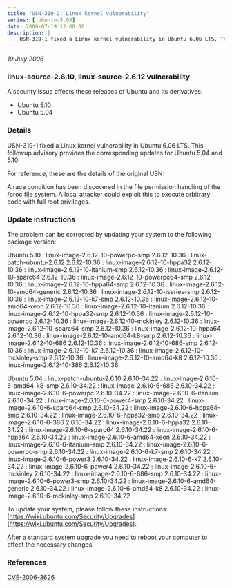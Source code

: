 ```yaml
---
title: "USN-319-2: Linux kernel vulnerability"
series: [ ubuntu-5.04]
date: 2006-07-19 12:00:00
description: |
    USN-319-1 fixed a Linux kernel vulnerability in Ubuntu 6.06 LTS. This followup advisory provides the corresponding updates for Ubuntu 5.04 and 5.10.
--- 
```

 
 

*19 July 2006*

### linux-source-2.6.10, linux-source-2.6.12 vulnerability

A security issue affects these releases of Ubuntu and its derivatives:

* Ubuntu 5.10
* Ubuntu 5.04

### Details

USN-319-1 fixed a Linux kernel vulnerability in Ubuntu 6.06 LTS. This followup advisory provides the corresponding updates for Ubuntu 5.04 and 5.10.

For reference, these are the details of the original USN:

 A race condition has been discovered in the file permission handling of the /proc file system. A local attacker could exploit this to execute arbitrary code with full root privileges.

### Update instructions

The problem can be corrected by updating your system to the following package version:

Ubuntu 5.10
 : linux-image-2.6.12-10-powerpc-smp <span>2.6.12-10.36</span>
 : linux-patch-ubuntu-2.6.12 <span>2.6.12-10.36</span>
 : linux-image-2.6.12-10-hppa32 <span>2.6.12-10.36</span>
 : linux-image-2.6.12-10-itanium-smp <span>2.6.12-10.36</span>
 : linux-image-2.6.12-10-sparc64 <span>2.6.12-10.36</span>
 : linux-image-2.6.12-10-powerpc64-smp <span>2.6.12-10.36</span>
 : linux-image-2.6.12-10-hppa64-smp <span>2.6.12-10.36</span>
 : linux-image-2.6.12-10-amd64-generic <span>2.6.12-10.36</span>
 : linux-image-2.6.12-10-iseries-smp <span>2.6.12-10.36</span>
 : linux-image-2.6.12-10-k7-smp <span>2.6.12-10.36</span>
 : linux-image-2.6.12-10-amd64-xeon <span>2.6.12-10.36</span>
 : linux-image-2.6.12-10-itanium <span>2.6.12-10.36</span>
 : linux-image-2.6.12-10-hppa32-smp <span>2.6.12-10.36</span>
 : linux-image-2.6.12-10-powerpc <span>2.6.12-10.36</span>
 : linux-image-2.6.12-10-mckinley <span>2.6.12-10.36</span>
 : linux-image-2.6.12-10-sparc64-smp <span>2.6.12-10.36</span>
 : linux-image-2.6.12-10-hppa64 <span>2.6.12-10.36</span>
 : linux-image-2.6.12-10-amd64-k8-smp <span>2.6.12-10.36</span>
 : linux-image-2.6.12-10-686 <span>2.6.12-10.36</span>
 : linux-image-2.6.12-10-686-smp <span>2.6.12-10.36</span>
 : linux-image-2.6.12-10-k7 <span>2.6.12-10.36</span>
 : linux-image-2.6.12-10-mckinley-smp <span>2.6.12-10.36</span>
 : linux-image-2.6.12-10-amd64-k8 <span>2.6.12-10.36</span>
 : linux-image-2.6.12-10-386 <span>2.6.12-10.36</span>

Ubuntu 5.04
 : linux-patch-ubuntu-2.6.10 <span>2.6.10-34.22</span>
 : linux-image-2.6.10-6-amd64-k8-smp <span>2.6.10-34.22</span>
 : linux-image-2.6.10-6-686 <span>2.6.10-34.22</span>
 : linux-image-2.6.10-6-powerpc <span>2.6.10-34.22</span>
 : linux-image-2.6.10-6-itanium <span>2.6.10-34.22</span>
 : linux-image-2.6.10-6-power4-smp <span>2.6.10-34.22</span>
 : linux-image-2.6.10-6-sparc64-smp <span>2.6.10-34.22</span>
 : linux-image-2.6.10-6-hppa64-smp <span>2.6.10-34.22</span>
 : linux-image-2.6.10-6-hppa32-smp <span>2.6.10-34.22</span>
 : linux-image-2.6.10-6-386 <span>2.6.10-34.22</span>
 : linux-image-2.6.10-6-hppa32 <span>2.6.10-34.22</span>
 : linux-image-2.6.10-6-sparc64 <span>2.6.10-34.22</span>
 : linux-image-2.6.10-6-hppa64 <span>2.6.10-34.22</span>
 : linux-image-2.6.10-6-amd64-xeon <span>2.6.10-34.22</span>
 : linux-image-2.6.10-6-itanium-smp <span>2.6.10-34.22</span>
 : linux-image-2.6.10-6-powerpc-smp <span>2.6.10-34.22</span>
 : linux-image-2.6.10-6-k7-smp <span>2.6.10-34.22</span>
 : linux-image-2.6.10-6-power3 <span>2.6.10-34.22</span>
 : linux-image-2.6.10-6-k7 <span>2.6.10-34.22</span>
 : linux-image-2.6.10-6-power4 <span>2.6.10-34.22</span>
 : linux-image-2.6.10-6-mckinley <span>2.6.10-34.22</span>
 : linux-image-2.6.10-6-686-smp <span>2.6.10-34.22</span>
 : linux-image-2.6.10-6-power3-smp <span>2.6.10-34.22</span>
 : linux-image-2.6.10-6-amd64-generic <span>2.6.10-34.22</span>
 : linux-image-2.6.10-6-amd64-k8 <span>2.6.10-34.22</span>
 : linux-image-2.6.10-6-mckinley-smp <span>2.6.10-34.22</span>

To update your system, please follow these instructions: [https://wiki.ubuntu.com/Security/Upgrades](https://wiki.ubuntu.com/Security/Upgrades).

After a standard system upgrade you need to reboot your computer to effect the necessary changes.

### References

 
 [CVE-2006-3626](http://people.ubuntu.com/~ubuntu-security/cve/CVE-2006-3626)
 

